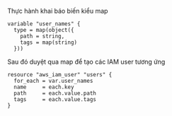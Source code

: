 Thực hành khai báo biến kiểu map

```hcl
variable "user_names" {
  type = map(object({
    path = string,
    tags = map(string)
  }))
```

Sau đó duyệt qua map để tạo các IAM user tương ứng
```hcl
resource "aws_iam_user" "users" {
  for_each = var.user_names
  name     = each.key
  path     = each.value.path
  tags     = each.value.tags
}
```